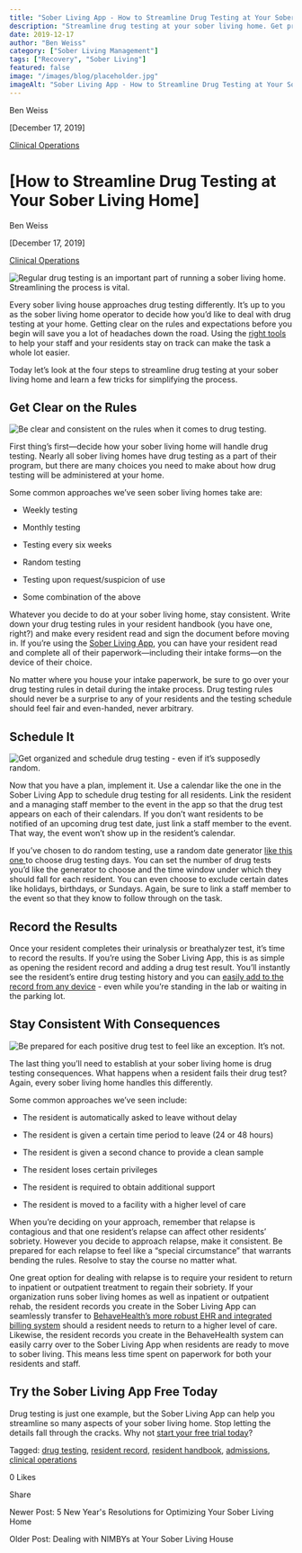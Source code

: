 ```yaml
---
title: "Sober Living App - How to Streamline Drug Testing at Your Sober Living Home"
description: "Streamline drug testing at your sober living home. Get practical tips for more efficient & effective procedures."
date: 2019-12-17
author: "Ben Weiss"
category: ["Sober Living Management"]
tags: ["Recovery", "Sober Living"]
featured: false
image: "/images/blog/placeholder.jpg"
imageAlt: "Sober Living App - How to Streamline Drug Testing at Your Sober Living Home"
---
```


Ben Weiss

[December 17, 2019]

[Clinical Operations](/sober-living-app-blog/category/Clinical+Operations)

#  [How to Streamline Drug Testing at Your Sober Living Home]

Ben Weiss

[December 17, 2019]

[Clinical Operations](/sober-living-app-blog/category/Clinical+Operations)

![Regular drug testing is an important part of running a sober living home. Streamlining the process is vital.](/images/blog/how-to-streamline-drug-testing-at-your-sober-living-home/drug_testing.png)

Every sober living house approaches drug testing differently. It’s up to you as the sober living home operator to decide how you’d like to deal with drug testing at your home. Getting clear on the rules and expectations before you begin will save you a lot of headaches down the road. Using the [right tools](https://soberlivingapp.com/sober-living-app-blog/2019/6/12/whyd4uddqueuvptcntx0w73kfku109) to help your staff and your residents stay on track can make the task a whole lot easier. 

Today let’s look at the four steps to streamline drug testing at your sober living home and learn a few tricks for simplifying the process. 

## Get Clear on the Rules 

![Be clear and consistent on the rules when it comes to drug testing.](/images/blog/how-to-streamline-drug-testing-at-your-sober-living-home/referee.png)

First thing’s first—decide how your sober living home will handle drug testing. Nearly all sober living homes have drug testing as a part of their program, but there are many choices you need to make about how drug testing will be administered at your home. 

Some common approaches we’ve seen sober living homes take are: 

  * Weekly testing 

  * Monthly testing

  * Testing every six weeks

  * Random testing 

  * Testing upon request/suspicion of use

  * Some combination of the above 

Whatever you decide to do at your sober living home, stay consistent. Write down your drug testing rules in your resident handbook (you have one, right?) and make every resident read and sign the document before moving in. If you’re using the [Sober Living App](/), you can have your resident read and complete all of their paperwork—including their intake forms—on the device of their choice. 

No matter where you house your intake paperwork, be sure to go over your drug testing rules in detail during the intake process. Drug testing rules should never be a surprise to any of your residents and the testing schedule should feel fair and even-handed, never arbitrary. 

## Schedule It 

![Get organized and schedule drug testing - even if it’s supposedly random.](/images/blog/how-to-streamline-drug-testing-at-your-sober-living-home/man_on_computer.png)

Now that you have a plan, implement it. Use a calendar like the one in the Sober Living App to schedule drug testing for all residents. Link the resident and a managing staff member to the event in the app so that the drug test appears on each of their calendars. If you don’t want residents to be notified of an upcoming drug test date, just link a staff member to the event. That way, the event won’t show up in the resident’s calendar.   

If you’ve chosen to do random testing, use a random date generator [like this one ](https://www.random.org/calendar-dates/)to choose drug testing days. You can set the number of drug tests you’d like the generator to choose and the time window under which they should fall for each resident. You can even choose to exclude certain dates like holidays, birthdays, or Sundays. Again, be sure to link a staff member to the event so that they know to follow through on the task. 

## Record the Results

Once your resident completes their urinalysis or breathalyzer test, it’s time to record the results. If you’re using the Sober Living App, this is as simple as opening the resident record and adding a drug test result. You’ll instantly see the resident’s entire drug testing history and you can [easily add to the record from any device](../../../../features.html#mobile) \- even while you’re standing in the lab or waiting in the parking lot.

## Stay Consistent With Consequences  

![Be prepared for each positive drug test to feel like an exception. It’s not.](/images/blog/how-to-streamline-drug-testing-at-your-sober-living-home/one_way_sign.png)

The last thing you’ll need to establish at your sober living home is drug testing consequences. What happens when a resident fails their drug test? Again, every sober living home handles this differently. 

Some common approaches we’ve seen include: 

  * The resident is automatically asked to leave without delay 

  * The resident is given a certain time period to leave (24 or 48 hours)

  * The resident is given a second chance to provide a clean sample

  * The resident loses certain privileges 

  * The resident is required to obtain additional support 

  * The resident is moved to a facility with a higher level of care

When you’re deciding on your approach, remember that relapse is contagious and that one resident’s relapse can affect other residents’ sobriety. However you decide to approach relapse, make it consistent. Be prepared for each relapse to feel like a “special circumstance” that warrants bending the rules. Resolve to stay the course no matter what.  

One great option for dealing with relapse is to require your resident to return to inpatient or outpatient treatment to regain their sobriety. If your organization runs sober living homes as well as inpatient or outpatient rehab, the resident records you create in the Sober Living App can seamlessly transfer to [BehaveHealth’s more robust EHR and integrated billing system](https://behavehealth.com/) should a resident needs to return to a higher level of care. Likewise, the resident records you create in the BehaveHealth system can easily carry over to the Sober Living App when residents are ready to move to sober living. This means less time spent on paperwork for both your residents and staff. 

## Try the Sober Living App Free Today 

Drug testing is just one example, but the Sober Living App can help you streamline so many aspects of your sober living home. Stop letting the details fall through the cracks. Why not [start your free trial today](https://behavehealth.com/get-started)?

Tagged: [drug testing](/sober-living-app-blog/tag/drug+testing), [resident record](https://soberlivingapp.com/sober-living-app-blog/tag/resident+record), [resident handbook](/sober-living-app-blog/tag/resident+handbook), [admissions](/sober-living-app-blog/tag/admissions), [clinical operations](/sober-living-app-blog/tag/clinical+operations)

0 Likes

Share

Newer Post: 5 New Year's Resolutions for Optimizing Your Sober Living Home 

Older Post: Dealing with NIMBYs at Your Sober Living House 